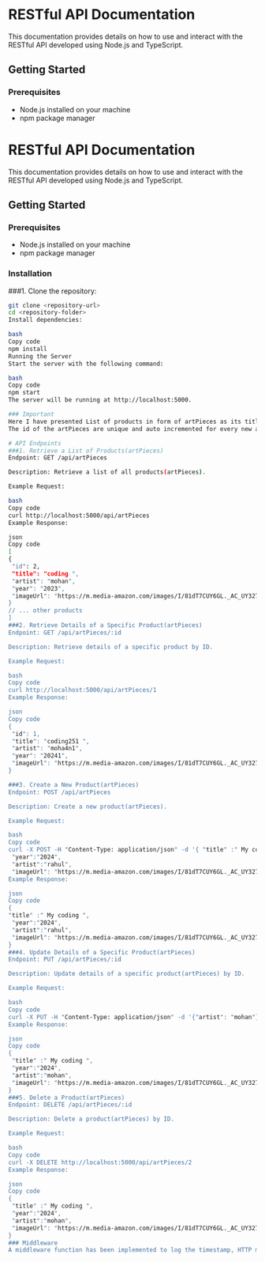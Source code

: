 # RESTful API Documentation

This documentation provides details on how to use and interact with the RESTful API developed using Node.js and TypeScript.

## Getting Started

### Prerequisites

- Node.js installed on your machine
- npm package manager

# RESTful API Documentation

This documentation provides details on how to use and interact with the RESTful API developed using Node.js and TypeScript.

## Getting Started

### Prerequisites

- Node.js installed on your machine
- npm package manager

### Installation

###1. Clone the repository:

   ```bash
   git clone <repository-url>
   cd <repository-folder>
Install dependencies:

bash
Copy code
npm install
Running the Server
Start the server with the following command:

bash
Copy code
npm start
The server will be running at http://localhost:5000.

### Important 
Here I have presented List of products in form of artPieces as its title, year, artist and imageUrl.
The id of the artPieces are unique and auto incremented for every new art piece. It is not provided in the request for creating a new art piece.

# API Endpoints
###1. Retrieve a List of Products(artPieces)
Endpoint: GET /api/artPieces

Description: Retrieve a list of all products(artPieces).

Example Request:

bash
Copy code
curl http://localhost:5000/api/artPieces
Example Response:

json
Copy code
[
 {
    "id": 2,
    "title": "coding ",
    "artist": "mohan",
    "year": "2023",
    "imageUrl": "https://m.media-amazon.com/images/I/81dT7CUY6GL._AC_UY327_FMwebp_QL65_.jpg"
}
  // ... other products
]
###2. Retrieve Details of a Specific Product(artPieces)
Endpoint: GET /api/artPieces/:id

Description: Retrieve details of a specific product by ID.

Example Request:

bash
Copy code
curl http://localhost:5000/api/artPieces/1
Example Response:

json
Copy code
{
    "id": 1,
    "title": "coding251 ",
    "artist": "moha4n1",
    "year": "20241",
    "imageUrl": "https://m.media-amazon.com/images/I/81dT7CUY6GL._AC_UY327_FMwebp_QL65_.jpg"
}

###3. Create a New Product(artPieces)
Endpoint: POST /api/artPieces

Description: Create a new product(artPieces).

Example Request:

bash
Copy code
curl -X POST -H "Content-Type: application/json" -d '{ "title" :" My coding ",
    "year":"2024",
    "artist":"rahul",
    "imageUrl": "https://m.media-amazon.com/images/I/81dT7CUY6GL._AC_UY327_FMwebp_QL65_.jpg"}' http://localhost:5000/api/artPieces
Example Response:

json
Copy code
{
   "title" :" My coding ",
    "year":"2024",
    "artist":"rahul",
    "imageUrl": "https://m.media-amazon.com/images/I/81dT7CUY6GL._AC_UY327_FMwebp_QL65_.jpg"
}
###4. Update Details of a Specific Product(artPieces)
Endpoint: PUT /api/artPieces/:id

Description: Update details of a specific product(artPieces) by ID.

Example Request:

bash
Copy code
curl -X PUT -H "Content-Type: application/json" -d '{"artist": "mohan"}' http://localhost:5000/api/artPieces/2
Example Response:

json
Copy code
{
    "title" :" My coding ",
    "year":"2024",
    "artist":"mohan",
    "imageUrl": "https://m.media-amazon.com/images/I/81dT7CUY6GL._AC_UY327_FMwebp_QL65_.jpg"
}
###5. Delete a Product(artPieces)
Endpoint: DELETE /api/artPieces/:id

Description: Delete a product(artPieces) by ID.

Example Request:

bash
Copy code
curl -X DELETE http://localhost:5000/api/artPieces/2
Example Response:

json
Copy code
{
    "title" :" My coding ",
    "year":"2024",
    "artist":"mohan",
    "imageUrl": "https://m.media-amazon.com/images/I/81dT7CUY6GL._AC_UY327_FMwebp_QL65_.jpg"
}
### Middleware
A middleware function has been implemented to log the timestamp, HTTP method, and requested URL for every request.








